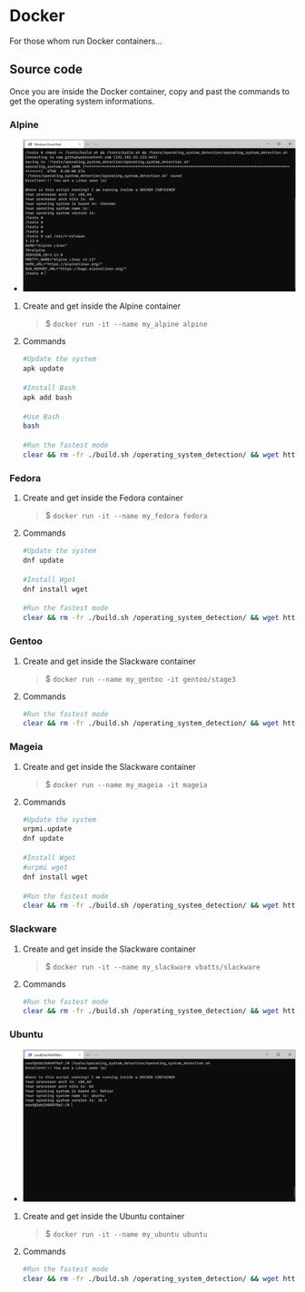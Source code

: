 # Docker

For those whom run Docker containers...

## Source code

Once you are inside the Docker container, copy and past the commands to get the operating system informations.

### Alpine

- ![Alpine](./screenshots/docker_container_alpine.png) <!--Not working correctly yet-->

1. Create and get inside the Alpine container
    > $ `docker run -it --name my_alpine alpine`

1. Commands

    ```bash
    #Update the system
    apk update

    #Install Bash
    apk add bash

    #Use Bash
    bash

    #Run the fastest mode
    clear && rm -fr ./build.sh /operating_system_detection/ && wget https://raw.githubusercontent.com/henrikbeck95/operating_system_detection/main/tests/build.sh --no-check-certificate -O build.sh && ls && chmod +x ./build.sh && ./build.sh && ./operating_system_detection/operating_system_detection.sh --print
    ```

<!--
### ArchLinux

1. Create and get inside the ArchLinux container
    > $ `docker run -it --name my_archlinux archlinux`

1. Commands

    ```bash
    #Update the system and install cURL
    packman -Syu && pacman -S curl

    #Create the folder and get in there
    mkdir /tests/ && cd /tests/

    #Download the shell script file
    curl https://raw.githubusercontent.com/henrikbeck95/operating_system_detection/main/tests/build.sh --output build.sh

    #Give executable permission and run it 
    chmod +x /tests/build.sh && /tests/build.sh && /tests/operating_system_detection/operating_system_detection.sh
    ```
-->

### Fedora

1. Create and get inside the Fedora container
    > $ `docker run -it --name my_fedora fedora`

1. Commands

    ```bash
    #Update the system
    dnf update

    #Install Wget
    dnf install wget

    #Run the fastest mode
    clear && rm -fr ./build.sh /operating_system_detection/ && wget https://raw.githubusercontent.com/henrikbeck95/operating_system_detection/main/tests/build.sh --no-check-certificate -O build.sh && ls && chmod +x ./build.sh && ./build.sh && ./operating_system_detection/operating_system_detection.sh --print
    ```

### Gentoo

1. Create and get inside the Slackware container
    > $ `docker run --name my_gentoo -it gentoo/stage3`

1. Commands

    ```bash
    #Run the fastest mode
    clear && rm -fr ./build.sh /operating_system_detection/ && wget https://raw.githubusercontent.com/henrikbeck95/operating_system_detection/main/tests/build.sh --no-check-certificate -O build.sh && ls && chmod +x ./build.sh && ./build.sh && ./operating_system_detection/operating_system_detection.sh --print
    ```

### Mageia

1. Create and get inside the Slackware container
    > $ `docker run --name my_mageia -it mageia`

1. Commands

    ```bash
    #Update the system
    urpmi.update
    dnf update

    #Install Wget
    #urpmi wget
    dnf install wget

    #Run the fastest mode
    clear && rm -fr ./build.sh /operating_system_detection/ && wget https://raw.githubusercontent.com/henrikbeck95/operating_system_detection/main/tests/build.sh --no-check-certificate -O build.sh && ls && chmod +x ./build.sh && ./build.sh && ./operating_system_detection/operating_system_detection.sh --print
    ```

### Slackware

1. Create and get inside the Slackware container
    > $ `docker run -it --name my_slackware vbatts/slackware`

1. Commands

    ```bash
    #Run the fastest mode
    clear && rm -fr ./build.sh /operating_system_detection/ && wget https://raw.githubusercontent.com/henrikbeck95/operating_system_detection/main/tests/build.sh --no-check-certificate -O build.sh && ls && chmod +x ./build.sh && ./build.sh && ./operating_system_detection/operating_system_detection.sh --print
    ```

### Ubuntu

- ![Ubuntu](./screenshots/docker_container_ubuntu.png)

1. Create and get inside the Ubuntu container
    > $ `docker run -it --name my_ubuntu ubuntu`

1. Commands

    ```bash
    #Run the fastest mode
    clear && rm -fr ./build.sh /operating_system_detection/ && wget https://raw.githubusercontent.com/henrikbeck95/operating_system_detection/main/tests/build.sh --no-check-certificate -O build.sh && ls && chmod +x ./build.sh && ./build.sh && ./operating_system_detection/operating_system_detection.sh --print
    ```